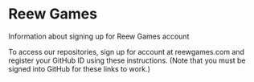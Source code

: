 # Reew Games
Information about signing up for Reew Games account

To access our repositories, sign up for account at reewgames.com and register your GitHub ID using these instructions.
(Note that you must be signed into GitHub for these links to work.)
